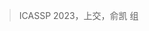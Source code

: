 > ICASSP 2023，上交，俞凯 组
<!-- 翻译 & 理解 -->
<!-- Although current neural text-to-speech (TTS) models are able to generate high-quality speech, intensity controllable emotional TTS is still a challenging task. Most existing methods need external op- timizations for intensity calculation, leading to suboptimal results or degraded quality. In this paper, we propose EmoDiff, a diffusion- based TTS model where emotion intensity can be manipulated by a proposed soft-label guidance technique derived from classifier guid- ance. Specifically, instead of being guided with a one-hot vector for the specified emotion, EmoDiff is guided with a soft label where the value of the specified emotion and Neutral is set to α and 1 − α respectively. The α here represents the emotion intensity and can be chosen from 0 to 1. Our experiments show that EmoDiff can precisely control the emotion intensity while maintaining high voice quality. Moreover, diverse speech with specified emotion intensity can be generated by sampling in the reverse denoising process. -->
